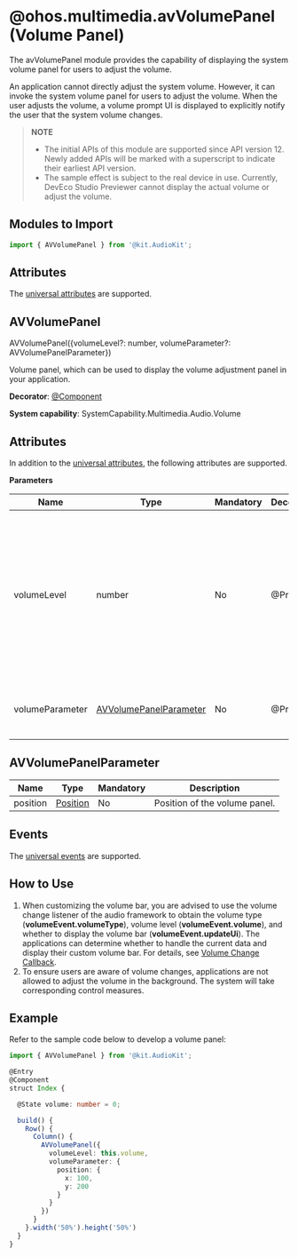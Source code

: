 # @ohos.multimedia.avVolumePanel (Volume Panel)

The avVolumePanel module provides the capability of displaying the system volume panel for users to adjust the volume.

An application cannot directly adjust the system volume. However, it can invoke the system volume panel for users to adjust the volume. When the user adjusts the volume, a volume prompt UI is displayed to explicitly notify the user that the system volume changes.


> **NOTE**
>
> - The initial APIs of this module are supported since API version 12. Newly added APIs will be marked with a superscript to indicate their earliest API version.
> - The sample effect is subject to the real device in use. Currently, DevEco Studio Previewer cannot display the actual volume or adjust the volume.
> <!--RP1--><!--RP1End-->

## Modules to Import

```js
import { AVVolumePanel } from '@kit.AudioKit';
```
## Attributes

The [universal attributes](../apis-arkui/arkui-ts/ts-component-general-attributes.md) are supported.

## AVVolumePanel

AVVolumePanel({volumeLevel?: number, volumeParameter?: AVVolumePanelParameter})

Volume panel, which can be used to display the volume adjustment panel in your application.

**Decorator**: [@Component](../../quick-start/arkts-create-custom-components.md)

**System capability**: SystemCapability.Multimedia.Audio.Volume

## Attributes

In addition to the [universal attributes](../apis-arkui/arkui-ts/ts-component-general-attributes.md), the following attributes are supported.

**Parameters**

| Name| Type| Mandatory| Decorator| Description                                                                                                                                                                                                   |
| -------- | -------- | -------- | -------- |-------------------------------------------------------------------------------------------------------------------------------------------------------------------------------------------------------|
|volumeLevel | number | No| @Prop | Target volume. The value must be between the minimum volume and the maximum volume supported by the device. If the value is greater than the maximum volume supported, the maximum volume is used. If the value is less than the minimum volume supported, the minimum volume is used. For details about how to obtain the maximum and minimum volume values, see [AudioVolumeGroupManager](../apis-audio-kit/js-apis-audio.md#audiovolumegroupmanager9).|
|volumeParameter | [AVVolumePanelParameter](#avvolumepanelparameter)  | No|  @Prop | Custom parameter of the volume panel. If this parameter is not passed in, the system volume bar is invoked.                                                                                                                                                                     |

## AVVolumePanelParameter

| Name| Type| Mandatory| Description
| -------- | -------- | -------- | -------- |
|position | [Position](../apis-arkui/arkui-ts/ts-types.md#position) | No| Position of the volume panel.|

## Events

The [universal events](../apis-arkui/arkui-ts/ts-component-general-events.md) are supported.

## How to Use

1. When customizing the volume bar, you are advised to use the volume change listener of the audio framework to obtain the volume type (**volumeEvent.volumeType**), volume level (**volumeEvent.volume**), and whether to display the volume bar (**volumeEvent.updateUi**). The applications can determine whether to handle the current data and display their custom volume bar. For details, see [Volume Change Callback](js-apis-audio.md#onvolumechange9).
2. To ensure users are aware of volume changes, applications are not allowed to adjust the volume in the background. The system will take corresponding control measures.

## Example

Refer to the sample code below to develop a volume panel:

```ts
import { AVVolumePanel } from '@kit.AudioKit';

@Entry
@Component
struct Index {

  @State volume: number = 0;

  build() {
    Row() {
      Column() {
        AVVolumePanel({
          volumeLevel: this.volume,
          volumeParameter: {
            position: {
              x: 100,
              y: 200
            }
          }
        })
      }
    }.width('50%').height('50%')
  }
}
```
